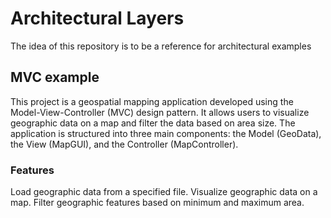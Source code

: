 # Architectural Layers
The idea of this repository is to be a reference for architectural examples

## MVC example

This project is a geospatial mapping application developed using the Model-View-Controller (MVC) design pattern. It allows users to visualize geographic data on a map and filter the data based on area size. The application is structured into three main components: the Model (GeoData), the View (MapGUI), and the Controller (MapController).

### Features
Load geographic data from a specified file.
Visualize geographic data on a map.
Filter geographic features based on minimum and maximum area.
